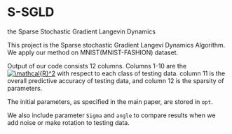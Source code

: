 # S-SGLD
the Sparse Stochastic Gradient Langevin Dynamics 

This project is the Sparse stochastic Gradient Langevi Dynamics Algorithm.  
We apply our method on MNIST(MNIST-FASHION) dataset.

Output of our code consists 12 columns. Columns 1-10  are the <a href="https://www.codecogs.com/eqnedit.php?latex=\mathcal{R}^2" target="_blank"><img src="https://latex.codecogs.com/gif.latex?\mathcal{R}^2" title="\mathcal{R}^2" /></a> with respect to each class of testing data. column 11 is the overall predictive accuracy of testing data, and column 12 is the sparsity of parameters.

The initial parameters, as specified in the main paper, are stored in `opt`.

We also include parameter `Sigma` and `angle` to compare results when we add noise or make rotation to testing data.



